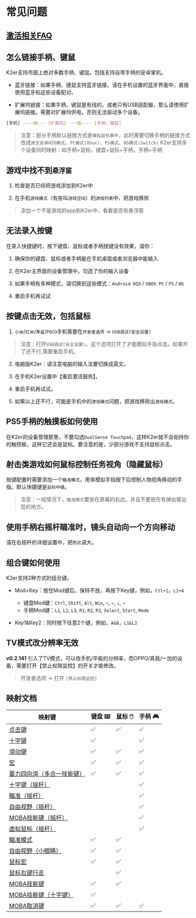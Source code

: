 # 常见问题

## [激活相关FAQ](/activation_zh.md)

## 怎么链接手柄、键鼠

K2er支持市面上绝对多数手柄、键鼠。包括支持自带手柄的安卓掌机。

* 蓝牙链接：如果手柄、键鼠支持蓝牙链接，请在手机设置的蓝牙界面中，直接使用蓝牙和这些设备配对。

* 扩展坞链接：如果手柄、键鼠是有线的，或者只有USB适配器，那么请使用扩展坞链接。需要对扩展坞供电，否则无法驱动多个设备。

```bash
[手机] ----线--- [扩展坞] ---线---- [手柄、键鼠]
```

> 注意：部分手柄默认链接方式是`模拟鼠标事件`，此时需要切换手柄的链接方式改成`原生安卓HID模式`、`PC模式(Xbox)`、`PS模式`、`NS模式(Switch)`
> K2er支持多个设备同时映射：如手柄+鼠标，键盘+鼠标+手柄，手柄+手柄

## 游戏中找不到`悬浮窗`

1. 检查是否已经把游戏添加到K2er中

2. 在手机`游戏模式`（有些叫`游戏空间`）的`游戏列表`中，把游戏移除

> 添加一个不是游戏的app到K2er中，看看是否有悬浮窗

## 无法录入按键

在录入快捷键时，按下键盘、鼠标或者手柄按键没有效果，请你：

1. 确保你的键盘、鼠标或者手柄能在手机桌面或者浏览器中能输入

2. 在K2er主界面的设备管理中，勾选了你的输入设备

3. 如果手柄有多种模式，请切换到这些模式：`Android HID` / `XBOX PC` / `PS` / `NS`

4. 重启手机再试试

## 按键点击无效，包括鼠标

1. `小米`/`红米`/`黑鲨`/`POCO`手机需要在`开发者选项` -> `USB调试(安全设置)`

> 注意：打开`USB调试(安全设置)`。这个选项打开了才能模拟手指点击。如果开了还不行,需要重启手机。

2. 电脑版K2er：请注意电脑的输入法要切换成英文。

3. 在手机K2er设置中【重启激活服务】。

4. 重启手机再试试。

5. 如果以上还不行，可能是手机中的`游戏模式`问题，把游戏移除出`游戏模式`。

## PS5手柄的触摸板如何使用

在K2er的设备管理那里，不要勾选`DualSense Touchpad`，这样K2er就不会劫持你的触控板，这样它还会是鼠标。要注意的是，少部分游戏不支持鼠标点击。

## 射击类游戏如何鼠标控制任务视角（隐藏鼠标）

按键配置时需要添加一个`瞄准模式`，用来模拟手指按下后控制人物视角移动的手指。默认快捷键是`鼠标中键`。

> 注意：一般情况下，`瞄准模式`要放在屏幕的右边，并且不要放在有弹出框出现的地方。

## 使用手柄右摇杆瞄准时，镜头自动向一个方向移动

请在右摇杆的详细设置中，把`死区`调大。

## 组合键如何使用

K2er支持2种方式的组合键。

* Mod+Key：按住Mod键后，保持不放，再按下Key键，例如，`Ctl+1`，`L1+A`
   - 键盘Mod键：`Ctrl`, `Shift`, `Alt`, `Win`, `↑`, `←`, `↓`, `→`
   - 手柄Mod键：`L1`, `L2`, `L3`, `R1`, `R2`, `R3`, `Select`, `Start`, `Mode`
   
* Key1&Key2：同时按下任意2个键，例如，`A&B`，`L1&L2`

## TV模式改分辨率无效 

**v0.2.141** 引入了TV模式，可以改手机/平板的分辨率，而OPPO/真我/一加的设备，需要打开【禁止权限监控】的开关才能修改。

> 开发者选项 -> 打开 `[禁止权限监控]`

## 映射文档

| 映射键            | 键盘 ⌨️ | 鼠标 🖱️ | 手柄 🎮  |
|------------------|---------|---------|---------|
| [点击键](/mappings/tap_zh.md) |     ✅   |     ✅   |   ✅    |
| [十字键](/mappings/dpad_zh.md) | ✅       |         | ✅       |
| [滑动键](/mappings/swipe_zh.md) | ✅      | ✅      | ✅      |
| [宏](/mappings/macro_zh.md) | ✅      | ✅      | ✅      |
| [蓄力四向滑（多合一技能键）](/mappings/fourwayswipe_zh.md) | ✅      | ✅      | ✅      |
| [十字键（摇杆）](/mappings/dpadstick_zh.md) |      |      | ✅      |
| [瞄准（摇杆）](/mappings/camerapanstick_zh.md) |      |      | ✅      |
| [自由视野（摇杆）](/mappings/freelookstick_zh.md) |      |      | ✅      |
| [MOBA技能键（摇杆）](/mappings/mobastick_zh.md) |      |      | ✅      |
| [虚拟鼠标（摇杆）](/mappings/stickmouse_zh.md) |      |      | ✅      |
| [瞄准模式](/mappings/aiming_zh.md) | ✅      | ✅      |       |
| [自由视野（小眼睛）](/mappings/freelook_zh.md) | ✅      | ✅      |       |
| [鼠标宏](/mappings/recoil_zh.md) | ✅      | ✅      |       |
| [鼠标右键行走](/mappings/rightbuttonmove_zh.md) |       | ✅      |       |
| [MOBA技能键](/mappings/moba_zh.md) | ✅      | ✅      |       |
| [MOBA技能键（十字键）](/mappings/mobadpad_zh.md) | ✅      |      |       |
| [MOBA取消键](/mappings/mobacancel_zh.md) | ✅      | ✅      | ✅      |
